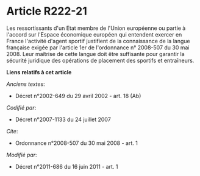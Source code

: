 # Article R222-21

Les ressortissants d'un Etat membre de l'Union européenne ou partie à l'accord sur l'Espace économique européen qui entendent
exercer en France l'activité d'agent sportif justifient de la connaissance de la langue française exigée par l'article 1er de
l'ordonnance n° 2008-507 du 30 mai 2008. Leur maîtrise de cette langue doit être suffisante pour garantir la sécurité
juridique des opérations de placement des sportifs et entraîneurs.

**Liens relatifs à cet article**

_Anciens textes_:

  - Décret n°2002-649 du 29 avril 2002 - art. 18 (Ab)

_Codifié par_:

  - Décret n°2007-1133 du 24 juillet 2007

_Cite_:

  - Ordonnance n°2008-507 du 30 mai 2008 - art. 1

_Modifié par_:

  - Décret n°2011-686 du 16 juin 2011 - art. 1
